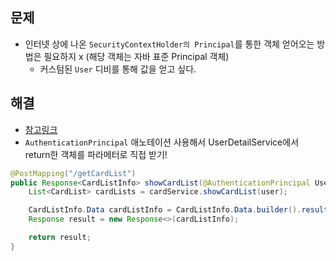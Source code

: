 ## 문제
- 인터넷 상에 나온 `SecurityContextHolder의 Principal`를 통한 객체 얻어오는 방법은 필요하지 x (해당 객체는 자바 표준 Principal 객체)
  - 커스텀된 `User` 디비를 통해 값을 얻고 싶다. 

## 해결
- [참고링크](https://ncucu.me/137)
- `AuthenticationPrincipal` 애노테이션 사용해서 UserDetailService에서 return한 객체를 파라메터로 직접 받기!


```java
@PostMapping("/getCardList")
public Response<CardListInfo> showCardList(@AuthenticationPrincipal User user){
    List<CardList> cardLists = cardService.showCardList(user);

    CardListInfo.Data cardListInfo = CardListInfo.Data.builder().result(true).cardList(cardLists).build();
    Response result = new Response<>(cardListInfo);

    return result;
}
```

